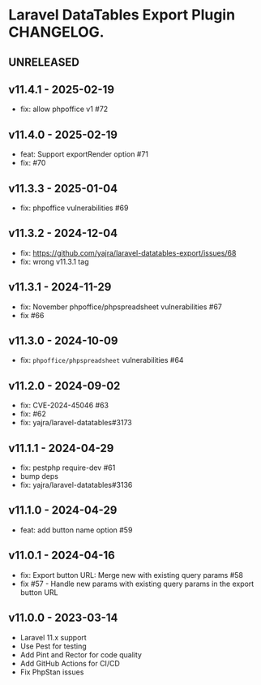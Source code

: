# Laravel DataTables Export Plugin CHANGELOG.

## UNRELEASED

## v11.4.1 - 2025-02-19

- fix: allow phpoffice v1 #72

## v11.4.0 - 2025-02-19

- feat: Support exportRender option #71
- fix: #70

## v11.3.3 - 2025-01-04

- fix: phpoffice vulnerabilities #69

## v11.3.2 - 2024-12-04

- fix: https://github.com/yajra/laravel-datatables-export/issues/68
- fix: wrong v11.3.1 tag

## v11.3.1 - 2024-11-29

- fix: November phpoffice/phpspreadsheet vulnerabilities #67
- fix #66

## v11.3.0 - 2024-10-09

- fix: `phpoffice/phpspreadsheet` vulnerabilities #64

## v11.2.0 - 2024-09-02

- fix: CVE-2024-45046 #63
- fix: #62 
- fix: yajra/laravel-datatables#3173

## v11.1.1 - 2024-04-29

- fix: pestphp require-dev #61
- bump deps 
- fix: yajra/laravel-datatables#3136

## v11.1.0 - 2024-04-29

- feat: add button name option #59

## v11.0.1 - 2024-04-16

- fix: Export button URL: Merge new with existing query params #58
- fix #57 - Handle new params with existing query params in the export button URL

## v11.0.0 - 2023-03-14

- Laravel 11.x support
- Use Pest for testing
- Add Pint and Rector for code quality
- Add GitHub Actions for CI/CD
- Fix PhpStan issues
